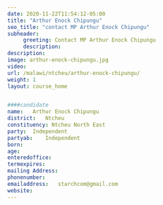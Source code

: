 ```yaml
---
date: 2020-11-22T11:54:12-05:00
title: "Arthur Enock Chipungu"
seo_title: "contact MP Arthur Enock Chipungu"
subheader:
     greeting: Contact MP Arthur Enock Chipungu
     description: 
description: 
image: arthur-enock-chipungu.jpg
video: 
url: /malawi/ntcheu/arthur-enock-chipungu/
weight: 1
layout: course_home


####candidate
name:	Arthur Enock Chipungu
district:	Ntcheu
constituency: Ntcheu North East
party:	Independent
partyab:	Independent
born:
age: 
enteredoffice:	
termexpires:	
mailing Address:
phonenumber:	
emailaddress:	starchcom@gmail.com
website:	
---
```


